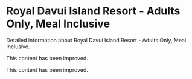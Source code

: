 # Royal Davui Island Resort - Adults Only, Meal Inclusive

Detailed information about Royal Davui Island Resort - Adults Only, Meal Inclusive.

This content has been improved.

This content has been improved.